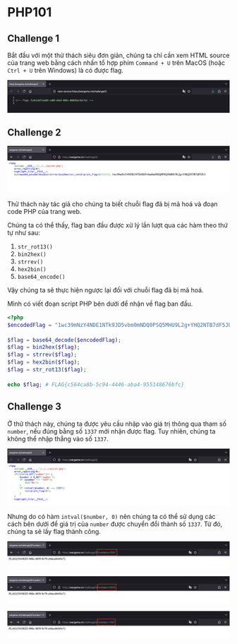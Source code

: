 # PHP101

## Challenge 1

Bắt đầu với một thử thách siêu đơn giản, chúng ta chỉ cần xem HTML source của trang web bằng cách nhấn tổ hợp phím `Command + U` trên MacOS (hoặc `Ctrl + U` trên Windows) là có được flag.

![image](images/challenge-1/image-1.png)

## Challenge 2

![image](images/challenge-2/image-1.png)

Thử thách này tác giả cho chúng ta biết chuỗi flag đã bị mã hoá và đoạn code PHP của trang web.

Chúng ta có thể thấy, flag ban đầu được xử lý lần lượt qua các hàm theo thứ tự như sau:

1. `str_rot13()`
2. `bin2hex()`
3. `strrev()`
4. `hex2bin()`
5. `base64_encode()`

Vậy chúng ta sẽ thực hiện ngược lại đối với chuỗi flag đã bị mã hoá.

Mình có viết đoạn script PHP bên dưới để nhận về flag ban đầu.

```php
<?php
$encodedFlag = "1wc39mNzY4NDE1NTk9JD5vbm0mNDQ0PSQ5MHU9L2g+YHQ2NTB7dF5JU1";

$flag = base64_decode($encodedFlag);
$flag = bin2hex($flag);
$flag = strrev($flag);
$flag = hex2bin($flag);
$flag = str_rot13($flag);

echo $flag; # FLAG{c564ca8b-5c94-4446-aba4-955148676bfc}

```

## Challenge 3

Ở thử thách này, chúng ta được yêu cầu nhập vào giá trị thông qua tham số `number`, nếu đúng bằng số `1337` mới nhận được flag. Tuy nhiên, chúng ta không thể nhập thẳng vào số `1337`.

![image](images/challenge-3/image-1.png)

Nhưng do có hàm `intval($number, 0)` nên chúng ta có thể sử dụng các cách bên dưới để giá trị của `number` được chuyển đổi thành số `1337`. Từ đó, chúng ta sẽ lấy flag thành công.

![image](images/challenge-3/image-2.png)

![image](images/challenge-3/image-3.png)

![image](images/challenge-3/image-4.png)
